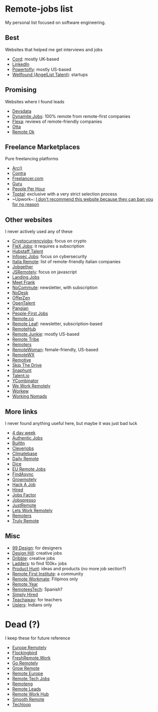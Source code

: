 # Remote-jobs list

My personal list focused on software engineering.

## Best
Websites that helped me get interviews and jobs
* [Cord](https://cord.co/): mostly UK-based
* [LinkedIn](https://www.linkedin.com/jobs/)
* [Powertofly](https://powertofly.com/jobs/): mostly US-based
* [Wellfound (AngelList Talent)](https://angel.co/): startups

## Promising
Websites where I found leads
* [Devsdata](https://devsdata.com/careers/)
* [Dynamite Jobs](https://dynamitejobs.com/): 100% remote from remote-first companies
* [Flexa](https://flexa.careers/): reviews of remote-friendly companies
* [Otta](https://otta.com)
* [Remote Ok](https://remoteok.com)

## Freelance Marketplaces
Pure freelancing platforms
* [Arc()](https://arc.dev)
* [Contra](https://contra.com)
* [Freelancer.com](https://www.freelancer.com/)
* [Guru](https://www.guru.com/)
* [People Per Hour](https://www.peopleperhour.com/)
* [Toptal](https://www.toptal.com/): exclusive with a very strict selection process
* ~Upwork~: [I don't recommend this website because they can ban you for no reason](https://medium.com/@albertorossotto/about-the-right-to-be-forgotten-1d50f1f66a45)

## Other websites
I never actively used any of these
* [Cryptocurrencyjobs](https://cryptocurrencyjobs.co/): focus on crypto
* [FleX Jobs](https://www.flexjobs.com): it requires a subscription
* [Hubstaff Talent](https://hubstafftalent.net)
* [Infosec Jobs](https://infosec-jobs.com/): focus on cybersecurity
* [Italia Remote](https://italiaremote.com/companies): list of remote-friendly italian companies
* [Jobgether](https://en.jobgether.com)
* [JSRemotely](https://jsremotely.com/): focus on javascript
* [Landing Jobs](https://landing.jobs)
* [Meet Frank](https://meetfrank.com)
* [NoCommute](https://www.nocommutejob.com/): newsletter, with subscription
* [NoDesk](https://nodesk.co)
* [OfferZen](https://www.offerzen.com)
* [OpenTalent](https://opentalent.co)
* [Pangian](https://pangian.com)
* [People-First Jobs](https://peoplefirstjobs.com)
* [Remote.co](https://remote.co)
* [Remote Leaf](https://remoteleaf.com/): newsletter, subscription-based
* [RemoteHub](https://www.remotehub.com)
* [Remote Junkie](https://jobs.remoteworkjunkie.com): mostly US-based
* [Remote Tribe](https://www.remotetribe.life)
* [Remoters](https://remoters.net)
* [RemoteWoman](https://remotewoman.com): female-friendly, US-based
* [RemoteWX](https://remotewx.com)
* [Remotive](https://remotive.com)
* [Skip The Drive](https://www.skipthedrive.com)
* [Snaphunt](https://snaphunt.com)
* [Talent.io](https://www.talent.io/p/en-fr/home)
* [YCombinator](https://www.ycombinator.com/jobs/role/all/remote/)
* [We Work Remotely](https://weworkremotely.com)
* [Workew](https://workew.com)
* [Working Nomads](https://www.workingnomads.com/jobs)

## More links
I never found anything useful here, but maybe it was just bad luck
* [4 day week](https://4dayweek.io/)
* [Authentic Jobs](https://authenticjobs.com)
* [BuiltIn](https://builtin.com/)
* [Cleverjobs](https://cleverjobs.net)
* [Climatebase](https://climatebase.org/)
* [Daily Remote](https://dailyremote.com)
* [Dice](https://www.dice.com)
* [EU Remote Jobs](https://euremotejobs.com)
* [FindAsync](https://www.findasync.com/?job-categories=back-end-programming)
* [Growmotely](https://www.growmotely.com/job-board/)
* [Hack A Job](https://hackajob.co/)
* [Hired](https://hired.com/)
* [Jobs Factor](https://jobsfactor.eu)
* [Jobspresso](https://jobspresso.co/)
* [JustRemote](https://justremote.co)
* [Lets Work Remotely](https://www.letsworkremotely.com)
* [Remoters](https://www.remoters.me)
* [Truly Remote](https://trulyremote.co)

## Misc
* [99 Design](https://99designs.com): for designers
* [Design Hill](https://www.designhill.com): creative jobs
* [Dribble](https://dribbble.com): creative jobs
* [Ladders](https://www.theladders.com): to find 100k+ jobs
* [Product Hunt](https://www.producthunt.com): ideas and products (no more job section?)
* [Remote First Institute](https://remote-first.institute): a community
* [Remote Workmate](https://www.linkedin.com/company/remote-workmate/): Filipinos only
* [Remote Year](https://linktr.ee/remoteyear)
* [RemoteesTech](https://www.remoteestech.com/): Spanish?
* [Simply Hired](http://www.simplyhired.com/)
* [Teachaway](https://www.teachaway.com/): for teachers
* [Uplers](https://www.uplers.com/): Indians only

# Dead (?)
I keep these for future reference
* [Europe Remotely](http://europeremotely.com/)
* [Flockingbird](https://search.flockingbird.social/)
* [FreshRemote.Work](https://freshremote.work)
* [Go Remotely](https://goremotely.net)
* [Grow Remote](https://jobs.growremote.ie/home/)
* [Remote Europe](https://remote-europe.com)
* [Remote Tech Jobs](https://www.remotetechjobs.com)
* [Remoteng](https://remoteng.com)
* [Remote Leads](https://remoteleads.io/)
* [Remote Work Hub](https://remoteworkhub.com/)
* [Smooth Remote](https://smoothremote.com)
* [Techloop](https://jobs.techloop.io)
